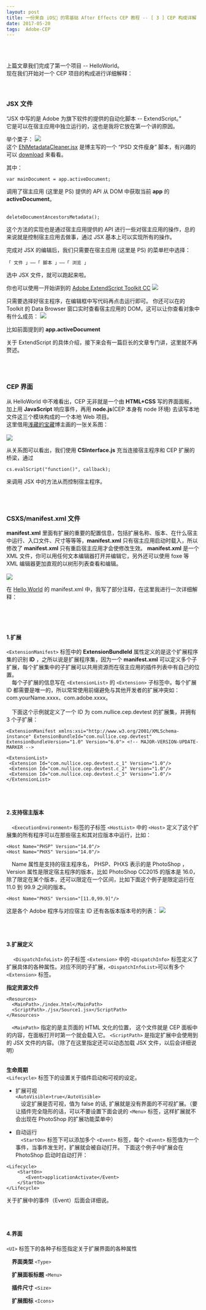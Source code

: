 ```yaml
---
layout: post
title: 一份来自 iOS🙈 的零基础 After Effects CEP 教程 -- [ 3 ] CEP 构成详解
date: 2017-05-20 
tags:  Adobe-CEP   
---
```


<br><br>

上篇文章我们完成了第一个项目 -- HelloWorld。<br>
现在我们开始对一个 CEP 项目的构成进行详细解释：
<br><br><br>

### JSX 文件

“JSX 中写的是 Adobe 为旗下软件的提供的自动化脚本 -- ExtendScript。”<br>
它是可以在宿主应用中独立运行的，这也是我将它放在第一个讲的原因。

举个栗子：
![](/images/posts/jekyll/2017-05-14-CEPCourse_03-01.jpg)<br>
这个 [ENMetadataCleaner.jsx](https://github.com/yyued/ENMetadataCleaner) 是博主写的一个 “PSD 文件瘦身” 脚本，有兴趣的可以 [download](https://github.com/yyued/ENMetadataCleaner.git) 来看看。

其中：<br>

```
var mainDocument = app.activeDocument;
```

调用了宿主应用 (这里是 PS) 提供的 API 从 DOM 中获取当前 **app** 的 **activeDocument**。<br><br>

```
deleteDocumentAncestorsMetadata();
```
这个方法的实现也是通过宿主应用提供的 API 进行一些对宿主应用的操作，总的来说就是控制宿主应用去做事，通过 JSX 基本上可以实现所有的操作。<br>

完成对 JSX 的编辑后，我们只需要在宿主应用 (这里是 PS) 的菜单栏中选择：

```
「 文件 」——「 脚本 」——「 浏览 」
```

选中 JSX 文件，就可以跑起来啦。

你也可以使用一开始讲到的 [Adobe ExtendScript Toolkit CC](http://errnull.top/2017/05/CEPCourse_01/) 
![](/images/posts/jekyll/2017-05-12-CEPCourse_01-02.jpg)

只需要选择好宿主程序，在编辑框中写代码再点击运行即可。
你还可以在的 Toolkit 的 Data Browser 窗口实时查看宿主应用的 DOM，这可以让你查看对象中有什么成员：
![](/images/posts/jekyll/2017-05-14-CEPCourse_02-05.jpg)

比如前面提到的 **app.activeDocument**

关于 ExtendScript 的具体介绍，接下来会有一篇巨长的文章专门讲，这里就不再赘述。
<br><br><br><br>

### CEP 界面

从 HelloWorld 中不难看出，CEP 无非就是一个由 **HTML+CSS** 写的界面面板，加上用 **JavaScript** 响应事件，再用 **node.js**(CEP 本身有 node 环境) 去读写本地文件这三个模块构成的一个本地 Web 项目。<br>
这里借用[浅藏的宝藏](http://nullice.com/archives/1622)博主画的一张关系图：<br><br>
![](/images/posts/jekyll/2017-05-14-CEPCourse_03-02.jpg)

从关系图可以看出，我们使用 **CSInterface.js** 充当连接宿主程序和 CEP 扩展的桥梁，通过
```
cs.evalScript("function()", callback);
```
来调用 JSX 中的方法从而控制宿主程序。
<br><br><br><br>

### CSXS/manifest.xml 文件

**manifest.xml** 里面有扩展的重要的配置信息，包括扩展名称、版本、在什么宿主中运行、入口文件、尺寸等等等，**manifest.xml** 只有宿主应用启动时载入，所以修改了 **manifest.xml** 只有重启宿主应用才会使修改生效。 **manifest.xml** 是一个 XML 文件，你可以用任何文本编辑器打开并编辑它，另外还可以使用 foxe 等 XML 编辑器更加直观的以树形列表查看和编辑。<br><br>
![](/images/posts/jekyll/2017-05-14-CEPCourse_03-03.jpg)

在 [Hello World](https://github.com/errnull/CEP-Demo.git) 的 manifest.xml 中，我写了部分注释，在这里我进行一次详细解释：<br><br>

<br><br>

#### 1.扩展

 ```<ExtensionManifest>``` 标签中的 **ExtensionBundleId** 属性定义的是这个扩展程序集的识别 **ID** ，之所以说是扩展程序集，因为一个 **manifest.xml** 可以定义多个子扩展，每个扩展集中的子扩展可以共用资源而在宿主应用的插件列表中有自己的位置。<br>
　每个子扩展的信息写在 ```<ExtensionList>``` 的 ```<Extension>``` 子标签中。每个扩展 ID 都需要是唯一的，所以常常使用前缀避免与其他开发者的扩展冲突如：com.yourName.xxxx、com.adobe.xxxx。<br><br>
　下面这个示例就定义了一个 ID 为 com.nullice.cep.devtest 的扩展集，并拥有 3 个子扩展：

```
<ExtensionManifest xmlns:xsi="http://www.w3.org/2001/XMLSchema-instance" ExtensionBundleId="com.nullice.cep.devtest" ExtensionBundleVersion="1.0" Version="6.0"> <!-- MAJOR-VERSION-UPDATE-MARKER -->

<ExtensionList>
 <Extension Id="com.nullice.cep.devtest.c_1" Version="1.0"/> 
 <Extension Id="com.nullice.cep.devtest.c_2" Version="1.0"/> 
 <Extension Id="com.nullice.cep.devtest.c_3" Version="1.0"/> 
</ExtensionList>
```

<br><br>

#### 2.支持宿主版本

　```<ExecutionEnvironment>``` 标签的子标签 ```<HostList>``` 中的 ```<Host>``` 定义了这个扩展集的所有程序可以在那些宿主和其对应版本中运行，比如：

```
<Host Name="PHSP" Version="14.0"/>
<Host Name="PHXS" Version="14.0"/>
```

　Name 属性是支持的宿主程序名， PHSP、PHXS 表示的是 PhotoShop ，Version 属性是限定宿主程序的版本，比如 PhotoShop CC2015 的版本是 16.0，除了限定在某个版本，还可以限定在一个区间，比如下面这个例子是限定运行在 11.0 到 99.9 之间的版本。

```
<Host Name="PHXS" Version="[11.0,99.9]"/>
```

这是各个 Adobe 程序与对应宿主 ID 还有各版本版本号的列表：
![](/images/posts/jekyll/2017-05-14-CEPCourse_03-04.jpg)

<br><br>

#### 3.扩展定义

　 ```<DispatchInfoList>``` 的子标签 ```<Extension>``` 中的 ```<DispatchInfo>``` 标签定义了扩展具体的各种属性。对应不同的子扩展，```<DispatchInfoList>```可以有多个```<Extension>``` 标签。

**指定资源文件**

```
<Resources>    
  <MainPath>./index.html</MainPath>
  <ScriptPath>./jsx/Source1.jsx</ScriptPath>
</Resources>
```

　```<MainPath>``` 指定的是主页面的 HTML 文化的位置， 这个文件就是 CEP 面板中的内容，在面板打开时第一个就会载入它。
```<ScriptPath>``` 是指定扩展中会使用到的 JSX 文件的内容。（除了在这里指定还可以动态加载 JSX 文件，以后会详细说明）<br><br>

**生命周期**<br>
```<Lifecycle>``` 标签下的设置关于插件启动和可视的设定。

* 扩展可视<br>
```<AutoVisible>true</AutoVisible>```<br>
　设定扩展是否可视，值为 false 的话, 扩展就是没有界面的不可视扩展。（要让插件完全隐形的话，可以不要设置下面会说的 ```<Menu>``` 标签，这样扩展就不会出现在 PhotoShop 的扩展功能菜单中）

* 自动运行<br>
　```<StartOn>``` 标签下可以添加多个 ```<Event>``` 标签，每个 ```<Event>``` 标签值为一个事件，当事件发生时，扩展就会被自动打开。
下面这个例子中扩展会在 PhotoShop 启动时自动打开：

```
<Lifecycle>
    <StartOn>
       <Event>applicationActivate</Event>
    </StartOn>
</Lifecycle>
```
关于扩展中的事件（Event）后面会详细说。

<br><br>

#### 4.界面

```<UI>``` 标签下的各种子标签指定关于扩展界面的各种属性

　**界面类型** ```<Type>``` <br>

　**扩展面板标题** ```<Menu>``` <br>

　**插件尺寸** ```<Size>``` <br>

　**扩展图标** ```<Icons>``` <br>


